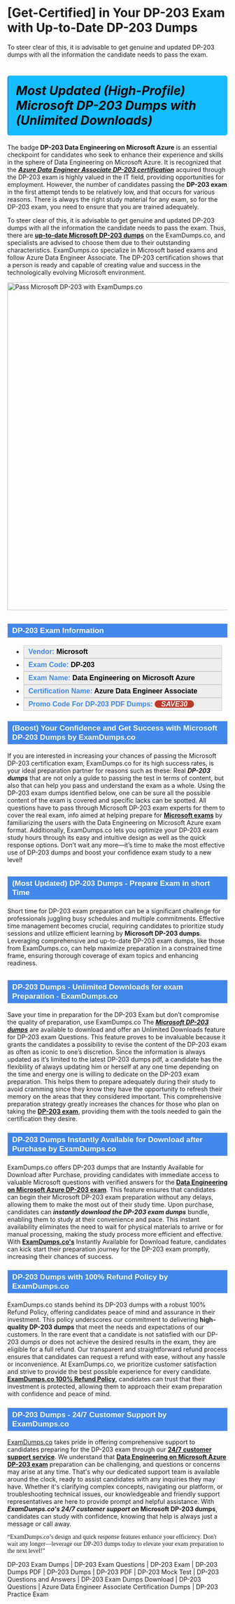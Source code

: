 # [Get-Certified]  in Your DP-203 Exam with Up-to-Date DP-203 Dumps
To steer clear of this, it is advisable to get genuine and updated DP-203 dumps with all the information the candidate needs to pass the exam. 
 <h1><strong><span style="display: block; color: #000000; background: #14BDFF; border: 0.5px solid #AED6F1; border-left: 3px solid #3498DB; padding: .6em; border-radius: 6px;">             <em>Most Updated (High-Profile) Microsoft DP-203 Dumps with (Unlimited Downloads)</em>             </span></strong></h1>            <p>The badge <strong>DP-203 Data Engineering on Microsoft Azure</strong> is an essential checkpoint for candidates who seek to enhance their experience and skills in the sphere of Data Engineering on Microsoft Azure. It is recognized that the <strong><i><u>Azure Data Engineer Associate DP-203 certification</u></i></strong> acquired through the DP-203 exam is highly valued in the IT field, providing opportunities for employment. However, the number of candidates passing the <strong>DP-203 exam</strong> in the first attempt tends to be relatively low, and that occurs for various reasons. There is always the right study material for any exam, so for the DP-203 exam, you need to ensure that you are trained adequately.</p>            <p>To steer clear of this, it is advisable to get genuine and updated DP-203 dumps with all the information the candidate needs to pass the exam. Thus, there are <u><strong><a href="https://www.examdumps.co/dp-203-exam-dumps.html">up-to-date Microsoft DP-203 dumps</a></strong></u> on the ExamDumps.co, and specialists are advised to choose them due to their outstanding characteristics. ExamDumps.co specialize in Microsoft based exams and follow Azure Data Engineer Associate. The DP-203 certification shows that a person is ready and capable of creating value and success in the technologically evolving Microsoft environment.</p>                        <p><a href="https://www.examdumps.co/"><img src="https://www.examdumps.co//images/banners/big-sale-20-percent-discount-offer-examdumps.jpg" class="postImage" alt="Pass Microsoft DP-203 with ExamDumps.co" width="750"></a></p>                        <h2 style="background: #4287ec; border: 1px solid #cccccc; padding: 5px 10px;">                <span style="color: #ffffff;"><span style="font-size: 11pt;">                    <span style="line-height: normal;">                        <span style="font-family: Calibri,sans-serif;">                            <strong>                                <span style="font-size: 13.0pt;">DP-203 Exam Information</span>                            </strong>                        </span>                    </span></span>                </span>            </h2>                        <ul>                <li style="margin: 0cm 10pt;">                <div style="background: #eee; border: 1px solid #cccccc; padding: 5px 10px; text-align: justify;"><span style="font-size: 11pt;"><span style="line-height: normal;"><span style="tab-stops: list 36.0pt;"><span style="font-family: Calibri,sans-serif;"><strong><span style="font-size: 12.0pt;">                    <span style="color: #4287ec;">Vendor:</span> <span style="color: #000;">Microsoft</span>                    </span></strong></span></span></span></span></div>                </li>                <li style="margin: 0cm 10pt;">                <div style="background: #eee; border: 1px solid #cccccc; padding: 5px 10px; text-align: justify;"><span style="font-size: 11pt;"><span style="line-height: normal;"><span style="tab-stops: list 36.0pt;"><span style="font-family: Calibri,sans-serif;"><strong><span style="font-size: 12.0pt;">                    <span style="color: #4287ec;">Exam Code:</span> <span style="color: #000;">DP-203</span>                    </span></strong></span></span></span></span></div>                </li>                                <li style="margin: 0cm 10pt;">                <div style="background: #eee; border: 1px solid #cccccc; padding: 5px 10px; text-align: justify;"><span style="font-size: 11pt;"><span style="line-height: normal;"><span style="tab-stops: list 36.0pt;"><span style="font-family: Calibri,sans-serif;"><strong><span style="font-size: 12.0pt;">                    <span style="color: #4287ec;">Exam Name:</span> <span style="color: #000;">Data Engineering on Microsoft Azure</span>                    </span></strong></span></span></span></span></div>                </li>                <li style="margin: 0cm 10pt;">                <div style="background: #eee; border: 1px solid #cccccc; padding: 5px 10px; text-align: justify;"><span style="font-size: 11pt;"><span style="line-height: normal;"><span style="tab-stops: list 36.0pt;"><span style="font-family: Calibri,sans-serif;"><strong><span style="font-size: 12.0pt;">                    <span style="color: #4287ec;">Certification Name:</span> <span style="color: #000;"> Azure Data Engineer Associate</span>                    </span></strong></span></span></span></span></div>                </li>                <li style="margin: 0cm 10pt;">                    <div style="background: #eee; border: 1px solid #cccccc; padding: 5px 10px;"><span style="font-size: 11pt;"><span style="line-height: normal;"><span style="tab-stops: list 36.0pt;"><span style="font-family: Calibri,sans-serif;"><strong><span style="font-size: 12.0pt;">                    <span style="color: #4287ec;">Promo Code For DP-203 PDF Dumps: </span><span style="color: #fff;"><span style="background-color: #c0392b;border-radius: 20px;padding: 0 15px;font-style: italic;">SAVE30</span>                    </span></span></strong></span></span></span></span></div>                </li>            </ul>                        <h3 style="background: #4287ec; border: 1px solid #cccccc; padding: 5px 10px;">                <span style="color: #ffffff;">                    <span style="font-size: 11pt;">                        <span style="line-height: normal;">                            <span style="font-family: Calibri,sans-serif;">                                <strong>                                    <span style="font-size: 13.0pt;">(Boost) Your Confidence and Get Success with Microsoft DP-203 Dumps by ExamDumps.co</span>                                </strong>                            </span>                        </span>                    </span>                </span>            </h3>            <p>If you are interested in increasing your chances of passing the Microsoft DP-203 certification exam, ExamDumps.co for its high success rates, is your ideal preparation partner for reasons such as these: Real <strong><i>DP-203 dumps</i></strong> that are not only a guide to passing the test in terms of content, but also that can help you pass and understand the exam as a whole. Using the DP-203 exam dumps identified below, one can be sure all the possible content of the exam is covered and specific lacks can be spotted. All questions have to pass through Microsoft DP-203 exam experts for them to cover the real exam,  info aimed at helping prepare for <strong><u>Microsoft exams</u></strong> by familiarizing the users with the Data Engineering on Microsoft Azure exam format. Additionally, ExamDumps.co lets you optimize your DP-203 exam study hours through its easy and intuitive design as well as the quick response options. Don’t wait any more—it’s time to make the most effective use of DP-203 dumps and boost your confidence exam study to a new level!</p>                        <h2 style="background: #4287ec; border: 1px solid #cccccc; padding: 5px 10px;">                <span style="color: #ffffff;">                    <span style="font-size: 11pt;">                        <span style="line-height: normal;">                            <span style="font-family: Calibri,sans-serif;">                                <strong>                                    <span style="font-size: 13.0pt;">(Most Updated) DP-203 Dumps - Prepare Exam in short Time</span>                                </strong>                            </span>                        </span>                    </span>                </span>            </h2>            <p>Short  time for DP-203 exam preparation can be a significant challenge for professionals juggling busy schedules and multiple commitments. Effective time management becomes crucial, requiring candidates to prioritize study sessions and utilize efficient learning by <strong>Microsoft DP-203 dumps</strong>. Leveraging comprehensive and up-to-date DP-203 exam dumps, like those from ExamDumps.co, can help maximize preparation in a constrained time frame, ensuring thorough coverage of exam topics and enhancing readiness.</p>                        <h2 style="background: #4287ec; border: 1px solid #cccccc; padding: 5px 10px;">                <span style="color: #ffffff;">                    <span style="font-size: 11pt;">                        <span style="line-height: normal;">                            <span style="font-family: Calibri,sans-serif;">                                <strong>                                    <span style="font-size: 13.0pt;">DP-203 Dumps - Unlimited Downloads for exam Preparation - ExamDumps.co</span>                                </strong>                            </span>                        </span>                    </span>                </span>            </h2>            <p>Save your time in preparation for the DP-203 Exam but don’t compromise the quality of preparation, use ExamDumps.co The <strong><i><a href="https://www.examdumps.co/microsoft-exam-dumps.html">Microsoft DP-203 dumps</a></i></strong> are available to download and offer an Unlimited Downloads feature for DP-203 exam Questions. This feature proves to be invaluable because it grants the candidates a possibility to revise the content of the DP-203 exam as often as iconic to one’s discretion. Since the information is always updated as it’s limited to the latest DP-203 dumps pdf, a candidate has the flexibility of always updating him or herself at any one time depending on the time and energy one is willing to dedicate on the DP-203 exam preparation. This helps them to prepare adequately during their study to avoid cramming since they know they have the opportunity to refresh their memory on the areas that they considered important. This comprehensive preparation strategy greatly increases the chances for those who plan on taking the <strong><u>DP-203 exam</u></strong>, providing them with the tools needed to gain the certification they desire.</p>                        <h3 style="background: #4287ec; border: 1px solid #cccccc; padding: 5px 10px;">                <span style="color: #ffffff;">                    <span style="font-size: 11pt;">                        <span style="line-height: normal;">                            <span style="font-family: Calibri,sans-serif;">                                <strong>                                    <span style="font-size: 13.0pt;">DP-203 Dumps Instantly Available for Download after Purchase by ExamDumps.co</span>                                </strong>                            </span>                        </span>                    </span>                </span>            </h3>            <p>ExamDumps.co offers DP-203 dumps that are Instantly Available for Download after Purchase, providing candidates with immediate access to valuable Microsoft questions with verified answers for the <strong><u>Data Engineering on Microsoft Azure DP-203 exam</u></strong>. This feature ensures that candidates can begin their Microsoft DP-203 exam preparation without any delays, allowing them to make the most out of their study time. Upon purchase, candidates can <strong><i>instantly download the DP-203 exam dumps</i></strong> bundle, enabling them to study at their convenience and pace. This instant availability eliminates the need to wait for physical materials to arrive or for manual processing, making the study process more efficient and effective. With <strong><u>ExamDumps.co's</u></strong> Instantly Available for Download feature, candidates can kick start their preparation journey for the DP-203 exam promptly, increasing their chances of success.</p>            <h3 style="background: #4287ec; border: 1px solid #cccccc; padding: 5px 10px;">                <span style="color: #ffffff;">                    <span style="font-size: 11pt;">                        <span style="line-height: normal;">                            <span style="font-family: Calibri,sans-serif;">                                <strong>                                    <span style="font-size: 13.0pt;">DP-203 Dumps with 100% Refund Policy by ExamDumps.co </span>                                </strong>                            </span>                        </span>                    </span>                </span>            </h3>            <p>ExamDumps.co stands behind its DP-203 dumps with a robust 100% Refund Policy, offering candidates peace of mind and assurance in their investment. This policy underscores our commitment to delivering <strong>high-quality DP-203 dumps</strong> that meet the needs and expectations of our customers. In the rare event that a candidate is not satisfied with our DP-203 dumps or does not achieve the desired results in the exam, they are eligible for a full refund. Our transparent and straightforward refund process ensures that candidates can request a refund with ease, without any hassle or inconvenience. At ExamDumps.co, we prioritize customer satisfaction and strive to provide the best possible experience for every candidate. <strong><u>ExamDumps.co 100% Refund Policy</u></strong>, candidates can trust that their investment is protected, allowing them to approach their exam preparation with confidence and peace of mind.</p>                        <h3 style="background: #4287ec; border: 1px solid #cccccc; padding: 5px 10px;">                <span style="color: #ffffff;">                    <span style="font-size: 11pt;">                        <span style="line-height: normal;">                            <span style="font-family: Calibri,sans-serif;">                                <strong>                                    <span style="font-size: 13.0pt;">DP-203 Dumps - 24/7 Customer Support by ExamDumps.co</span>                                </strong>                            </span>                        </span>                    </span>                </span>            </h3>            <p><a href="https://www.examdumps.co/">ExamDumps.co</a> takes pride in offering comprehensive support to candidates preparing for the DP-203 exam through our <strong><u>24/7 customer support service</u></strong>. We understand that <strong><u>Data Engineering on Microsoft Azure DP-203 exam</u></strong> preparation can be challenging, and questions or concerns may arise at any time. That's why our dedicated support team is available around the clock, ready to assist candidates with any inquiries they may have. Whether it's clarifying complex concepts, navigating our platform, or troubleshooting technical issues, our knowledgeable and friendly support representatives are here to provide prompt and helpful assistance. With <strong><i>ExamDumps.co's 24/7 customer support on</i> Microsoft DP-203 dumps</strong>, candidates can study with confidence, knowing that help is always just a message or call away.</p>            <p style="font-family: cursive;">“ExamDumps.co’s design and quick response features enhance your efficiency. Don't wait any longer—leverage our DP-203 dumps today to elevate your exam preparation to the next level!”</p>                    
 DP-203 Exam Dumps | DP-203 Exam Questions | DP-203 Exam | DP-203 Dumps PDF | DP-203 Dumps | DP-203 PDF | DP-203 Mock Test | DP-203 Questions and Answers | DP-203 Exam Dumps Download | DP-203 Questions | Azure Data Engineer Associate Certification Dumps | DP-203 Practice Exam

